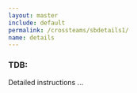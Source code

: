 ```yaml
---
layout: master
include: default
permalink: /crossteams/sbdetails1/
name: details
---
```


<h3> TDB: </h3>
Detailed instructions ...
